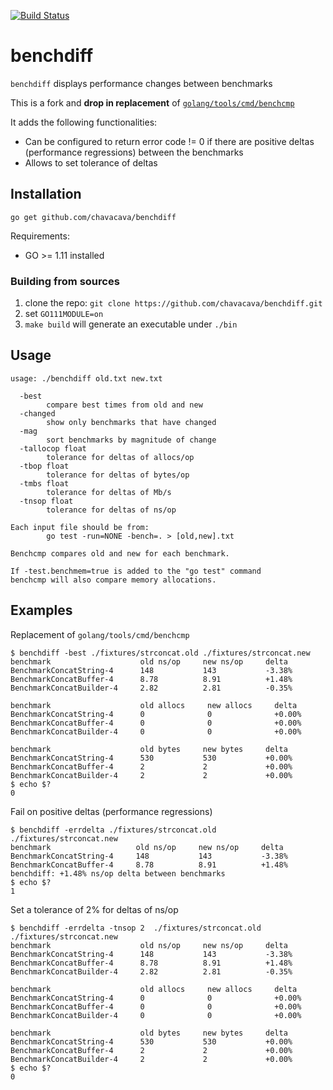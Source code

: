 [![Build Status](https://travis-ci.org/chavacava/benchdiff.svg?branch=master)](https://travis-ci.org/chavacava/benchdiff)

# benchdiff

`benchdiff` displays performance changes between benchmarks

This is a fork and **drop in replacement** of [`golang/tools/cmd/benchcmp`](https://github.com/golang/tools/tree/master/cmd/benchcmp) 

It adds the following functionalities:

* Can be configured to return error code != 0 if there are positive deltas (performance regressions) between the benchmarks
* Allows to set tolerance of deltas

## Installation

```
go get github.com/chavacava/benchdiff
```

Requirements:

* GO >= 1.11 installed

### Building from sources

1. clone the repo: `git clone https://github.com/chavacava/benchdiff.git`
2. set `GO111MODULE=on`
3. `make build` will generate an executable under `./bin`

## Usage

```
usage: ./benchdiff old.txt new.txt

  -best
        compare best times from old and new
  -changed
        show only benchmarks that have changed
  -mag
        sort benchmarks by magnitude of change
  -tallocop float
        tolerance for deltas of allocs/op
  -tbop float
        tolerance for deltas of bytes/op
  -tmbs float
        tolerance for deltas of Mb/s
  -tnsop float
        tolerance for deltas of ns/op

Each input file should be from:
        go test -run=NONE -bench=. > [old,new].txt

Benchcmp compares old and new for each benchmark.

If -test.benchmem=true is added to the "go test" command
benchcmp will also compare memory allocations.
```

## Examples

Replacement of `golang/tools/cmd/benchcmp`

```
$ benchdiff -best ./fixtures/strconcat.old ./fixtures/strconcat.new
benchmark                    old ns/op     new ns/op     delta
BenchmarkConcatString-4      148           143           -3.38%
BenchmarkConcatBuffer-4      8.78          8.91          +1.48%
BenchmarkConcatBuilder-4     2.82          2.81          -0.35%

benchmark                    old allocs     new allocs     delta
BenchmarkConcatString-4      0              0              +0.00%
BenchmarkConcatBuffer-4      0              0              +0.00%
BenchmarkConcatBuilder-4     0              0              +0.00%

benchmark                    old bytes     new bytes     delta
BenchmarkConcatString-4      530           530           +0.00%
BenchmarkConcatBuffer-4      2             2             +0.00%
BenchmarkConcatBuilder-4     2             2             +0.00%
$ echo $?
0
```

Fail on positive deltas (performance regressions)

```
$ benchdiff -errdelta ./fixtures/strconcat.old ./fixtures/strconcat.new
benchmark                   old ns/op     new ns/op     delta
BenchmarkConcatString-4     148           143           -3.38%
BenchmarkConcatBuffer-4     8.78          8.91          +1.48%
benchdiff: +1.48% ns/op delta between benchmarks
$ echo $?
1
```
Set a tolerance of 2% for deltas of ns/op

```
$ benchdiff -errdelta -tnsop 2  ./fixtures/strconcat.old ./fixtures/strconcat.new
benchmark                    old ns/op     new ns/op     delta
BenchmarkConcatString-4      148           143           -3.38%
BenchmarkConcatBuffer-4      8.78          8.91          +1.48%
BenchmarkConcatBuilder-4     2.82          2.81          -0.35%

benchmark                    old allocs     new allocs     delta
BenchmarkConcatString-4      0              0              +0.00%
BenchmarkConcatBuffer-4      0              0              +0.00%
BenchmarkConcatBuilder-4     0              0              +0.00%

benchmark                    old bytes     new bytes     delta
BenchmarkConcatString-4      530           530           +0.00%
BenchmarkConcatBuffer-4      2             2             +0.00%
BenchmarkConcatBuilder-4     2             2             +0.00%
$ echo $?
0
```
